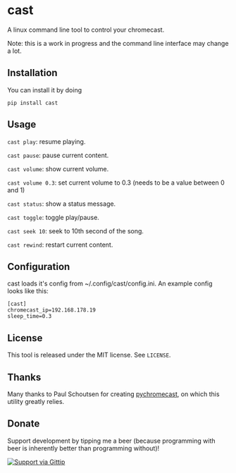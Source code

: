 cast
====

A linux command line tool to control your chromecast.

Note: this is a work in progress and the command line interface may change a
lot.

Installation
------------
You can install it by doing

    pip install cast

Usage
-----
`cast play`: resume playing.

`cast pause`: pause current content.

`cast volume`: show current volume.

`cast volume 0.3`: set current volume to 0.3 (needs to be a value between 0 and
1)

`cast status`: show a status message.

`cast toggle`: toggle play/pause.

`cast seek 10`: seek to 10th second of the song.

`cast rewind`: restart current content.

Configuration
-------------
cast loads it's config from ~/.config/cast/config.ini. An example config looks
like this:

    [cast]
    chromecast_ip=192.168.178.19
    sleep_time=0.3

License
-------
This tool is released under the MIT license. See `LICENSE`.

Thanks
------
Many thanks to Paul Schoutsen for creating
[pychromecast](https://github.com/balloob/pychromecast), on which this utility
greatly relies.

Donate
------
Support development by tipping me a beer (because programming with beer is
inherently better than programming without)!

[![Support via Gittip](https://rawgithub.com/chris---/Donation-Badges/master/gittip.jpeg)](https://www.gittip.com/jaapz)
